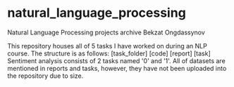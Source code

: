 # natural_language_processing
Natural Language Processing projects archive
Bekzat Ongdassynov

This repository houses all of 5 tasks I have worked on during an NLP course. The structure is as follows:
[task_folder]
    [code]
    [report]
    [task]
Sentiment analysis consists of 2 tasks named '0' and '1'.
All of datasets are mentioned in reports and tasks, however, they have not been uploaded into the repository due to size.
